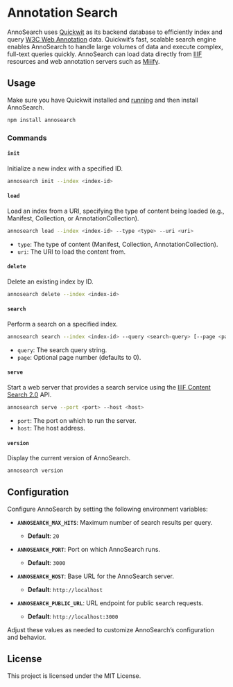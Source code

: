
# Annotation Search

AnnoSearch uses [Quickwit](https://quickwit.io) as its backend database to efficiently index and query [W3C Web Annotation](https://www.w3.org/TR/annotation-model/) data. Quickwit’s fast, scalable search engine enables AnnoSearch to handle large volumes of data and execute complex, full-text queries quickly. AnnoSearch can load data directly from [IIIF](https://iiif.io/) resources and web annotation servers such as [Miiify](https://github.com/nationalarchives/miiify).

## Usage

Make sure you have Quickwit installed and [running](https://quickwit.io/docs/get-started/quickstart) and then install AnnoSearch.

```bash
npm install annosearch
```

### Commands

#### `init`

Initialize a new index with a specified ID.

```bash
annosearch init --index <index-id>
```

#### `load`

Load an index from a URI, specifying the type of content being loaded (e.g., Manifest, Collection, or AnnotationCollection).

```bash
annosearch load --index <index-id> --type <type> --uri <uri>
```

- `type`: The type of content (Manifest, Collection, AnnotationCollection).
- `uri`: The URI to load the content from.

#### `delete`

Delete an existing index by ID.

```bash
annosearch delete --index <index-id>
```

#### `search`

Perform a search on a specified index.

```bash
annosearch search --index <index-id> --query <search-query> [--page <page-number>]
```

- `query`: The search query string.
- `page`: Optional page number (defaults to 0).

#### `serve`

Start a web server that provides a search service using the [IIIF Content Search 2.0](https://iiif.io/api/search/2.0/) API.

```bash
annosearch serve --port <port> --host <host>
```

- `port`: The port on which to run the server.
- `host`: The host address.

#### `version`

Display the current version of AnnoSearch.

```bash
annosearch version
```


## Configuration

Configure AnnoSearch by setting the following environment variables:

- **`ANNOSEARCH_MAX_HITS`**: Maximum number of search results per query.
  - **Default**: `20`
  
- **`ANNOSEARCH_PORT`**: Port on which AnnoSearch runs.
  - **Default**: `3000`

- **`ANNOSEARCH_HOST`**: Base URL for the AnnoSearch server.
  - **Default**: `http://localhost`

- **`ANNOSEARCH_PUBLIC_URL`**: URL endpoint for public search requests.
  - **Default**: `http://localhost:3000`


Adjust these values as needed to customize AnnoSearch’s configuration and behavior.


## License

This project is licensed under the MIT License.


